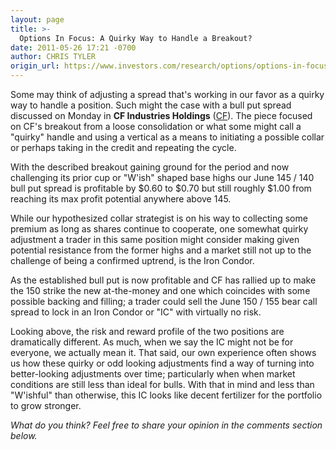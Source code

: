 ```yaml
---
layout: page
title: >-
  Options In Focus: A Quirky Way to Handle a Breakout?
date: 2011-05-26 17:21 -0700
author: CHRIS TYLER
origin_url: https://www.investors.com/research/options/options-in-focus-a-quirky-way-to-handle-a-breakout/
---
```






Some may think of adjusting a spread that's working in our favor as a quirky way to handle a position. Such might the case with a bull put spread discussed on Monday in **CF Industries Holdings**  ([CF](https://research.investors.com/quote.aspx?symbol=CF)). The piece focused on CF's breakout from a loose consolidation or what some might call a "quirky" handle and using a vertical as a means to initiating a possible collar or perhaps taking in the credit and repeating the cycle. 

  

With the described breakout gaining ground for the period and now challenging its prior cup or "W'ish" shaped base highs our June 145 / 140 bull put spread is profitable by $0.60 to $0.70 but still roughly $1.00 from reaching its max profit potential anywhere above 145. 

  

While our hypothesized collar strategist is on his way to collecting some premium as long as shares continue to cooperate, one somewhat quirky adjustment a trader in this same position might consider making given potential resistance from the former highs and a market still not up to the challenge of being a confirmed uptrend, is the Iron Condor. 

  

As the established bull put is now profitable and CF has rallied up to make the 150 strike the new at-the-money and one which coincides with some possible backing and filling; a trader could sell the June 150 / 155 bear call spread to lock in an Iron Condor or "IC" with virtually no risk.  



  

Looking above, the risk and reward profile of the two positions are dramatically different. As much, when we say the IC might not be for everyone, we actually mean it. That said, our own experience often shows us how these quirky or odd looking adjustments find a way of turning into better-looking adjustments over time; particularly when when market conditions are still less than ideal for bulls. With that in mind and less than "W'ishful" than otherwise, this IC looks like decent fertilizer for the portfolio to grow stronger.

  

*What do you think? Feel free to share your opinion in the comments section below.*




